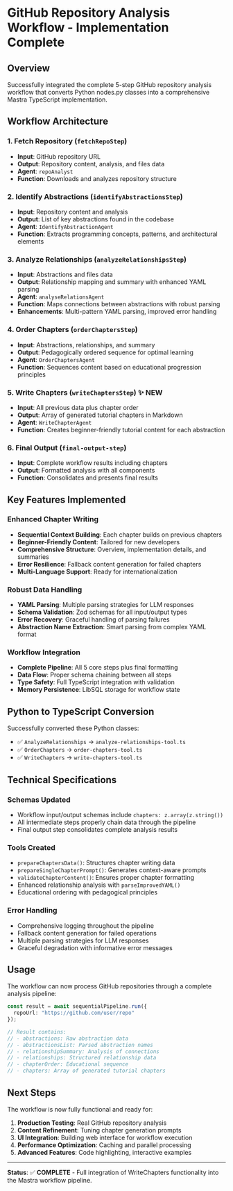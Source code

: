 # GitHub Repository Analysis Workflow - Implementation Complete

## Overview
Successfully integrated the complete 5-step GitHub repository analysis workflow that converts Python nodes.py classes into a comprehensive Mastra TypeScript implementation.

## Workflow Architecture

### 1. **Fetch Repository** (`fetchRepoStep`)
- **Input**: GitHub repository URL
- **Output**: Repository content, analysis, and files data
- **Agent**: `repoAnalyst`
- **Function**: Downloads and analyzes repository structure

### 2. **Identify Abstractions** (`identifyAbstractionsStep`)
- **Input**: Repository content and analysis
- **Output**: List of key abstractions found in the codebase
- **Agent**: `IdentifyAbstractionAgent`
- **Function**: Extracts programming concepts, patterns, and architectural elements

### 3. **Analyze Relationships** (`analyzeRelationshipsStep`)
- **Input**: Abstractions and files data
- **Output**: Relationship mapping and summary with enhanced YAML parsing
- **Agent**: `analyseRelationsAgent`
- **Function**: Maps connections between abstractions with robust parsing
- **Enhancements**: Multi-pattern YAML parsing, improved error handling

### 4. **Order Chapters** (`orderChaptersStep`)
- **Input**: Abstractions, relationships, and summary
- **Output**: Pedagogically ordered sequence for optimal learning
- **Agent**: `OrderChaptersAgent`
- **Function**: Sequences content based on educational progression principles

### 5. **Write Chapters** (`writeChaptersStep`) ✨ **NEW**
- **Input**: All previous data plus chapter order
- **Output**: Array of generated tutorial chapters in Markdown
- **Agent**: `WriteChapterAgent`
- **Function**: Creates beginner-friendly tutorial content for each abstraction

### 6. **Final Output** (`final-output-step`)
- **Input**: Complete workflow results including chapters
- **Output**: Formatted analysis with all components
- **Function**: Consolidates and presents final results

## Key Features Implemented

### Enhanced Chapter Writing
- **Sequential Context Building**: Each chapter builds on previous chapters
- **Beginner-Friendly Content**: Tailored for new developers
- **Comprehensive Structure**: Overview, implementation details, and summaries
- **Error Resilience**: Fallback content generation for failed chapters
- **Multi-Language Support**: Ready for internationalization

### Robust Data Handling
- **YAML Parsing**: Multiple parsing strategies for LLM responses
- **Schema Validation**: Zod schemas for all input/output types
- **Error Recovery**: Graceful handling of parsing failures
- **Abstraction Name Extraction**: Smart parsing from complex YAML format

### Workflow Integration
- **Complete Pipeline**: All 5 core steps plus final formatting
- **Data Flow**: Proper schema chaining between all steps
- **Type Safety**: Full TypeScript integration with validation
- **Memory Persistence**: LibSQL storage for workflow state

## Python to TypeScript Conversion

Successfully converted these Python classes:
- ✅ `AnalyzeRelationships` → `analyze-relationships-tool.ts`
- ✅ `OrderChapters` → `order-chapters-tool.ts` 
- ✅ `WriteChapters` → `write-chapters-tool.ts`

## Technical Specifications

### Schemas Updated
- Workflow input/output schemas include `chapters: z.array(z.string())`
- All intermediate steps properly chain data through the pipeline
- Final output step consolidates complete analysis results

### Tools Created
- `prepareChaptersData()`: Structures chapter writing data
- `prepareSingleChapterPrompt()`: Generates context-aware prompts
- `validateChapterContent()`: Ensures proper chapter formatting
- Enhanced relationship analysis with `parseImprovedYAML()`
- Educational ordering with pedagogical principles

### Error Handling
- Comprehensive logging throughout the pipeline
- Fallback content generation for failed operations
- Multiple parsing strategies for LLM responses
- Graceful degradation with informative error messages

## Usage

The workflow can now process GitHub repositories through a complete analysis pipeline:

```typescript
const result = await sequentialPipeline.run({
  repoUrl: "https://github.com/user/repo"
});

// Result contains:
// - abstractions: Raw abstraction data
// - abstractionsList: Parsed abstraction names
// - relationshipSummary: Analysis of connections
// - relationships: Structured relationship data
// - chapterOrder: Educational sequence
// - chapters: Array of generated tutorial chapters
```

## Next Steps

The workflow is now fully functional and ready for:
1. **Production Testing**: Real GitHub repository analysis
2. **Content Refinement**: Tuning chapter generation prompts
3. **UI Integration**: Building web interface for workflow execution
4. **Performance Optimization**: Caching and parallel processing
5. **Advanced Features**: Code highlighting, interactive examples

---

**Status**: ✅ **COMPLETE** - Full integration of WriteChapters functionality into the Mastra workflow pipeline.